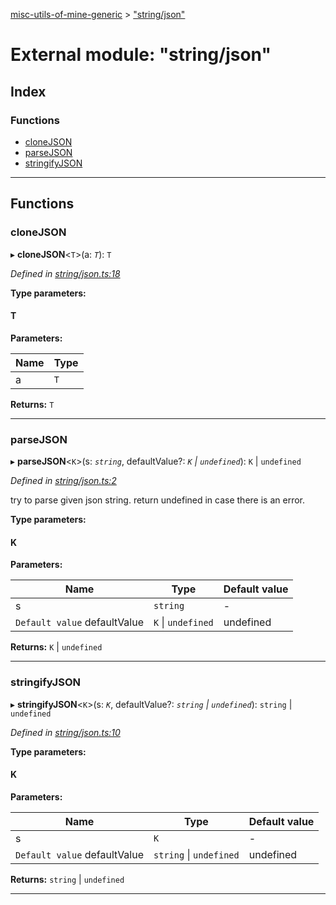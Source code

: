 [misc-utils-of-mine-generic](../README.md) > ["string/json"](../modules/_string_json_.md)

# External module: "string/json"

## Index

### Functions

* [cloneJSON](_string_json_.md#clonejson)
* [parseJSON](_string_json_.md#parsejson)
* [stringifyJSON](_string_json_.md#stringifyjson)

---

## Functions

<a id="clonejson"></a>

###  cloneJSON

▸ **cloneJSON**<`T`>(a: *`T`*): `T`

*Defined in [string/json.ts:18](https://github.com/cancerberoSgx/misc-utils-of-mine/blob/999a52b/misc-utils-of-mine-generic/src/string/json.ts#L18)*

**Type parameters:**

#### T 
**Parameters:**

| Name | Type |
| ------ | ------ |
| a | `T` |

**Returns:** `T`

___
<a id="parsejson"></a>

###  parseJSON

▸ **parseJSON**<`K`>(s: *`string`*, defaultValue?: *`K` \| `undefined`*): `K` \| `undefined`

*Defined in [string/json.ts:2](https://github.com/cancerberoSgx/misc-utils-of-mine/blob/999a52b/misc-utils-of-mine-generic/src/string/json.ts#L2)*

try to parse given json string. return undefined in case there is an error.

**Type parameters:**

#### K 
**Parameters:**

| Name | Type | Default value |
| ------ | ------ | ------ |
| s | `string` | - |
| `Default value` defaultValue | `K` \| `undefined` |  undefined |

**Returns:** `K` \| `undefined`

___
<a id="stringifyjson"></a>

###  stringifyJSON

▸ **stringifyJSON**<`K`>(s: *`K`*, defaultValue?: *`string` \| `undefined`*): `string` \| `undefined`

*Defined in [string/json.ts:10](https://github.com/cancerberoSgx/misc-utils-of-mine/blob/999a52b/misc-utils-of-mine-generic/src/string/json.ts#L10)*

**Type parameters:**

#### K 
**Parameters:**

| Name | Type | Default value |
| ------ | ------ | ------ |
| s | `K` | - |
| `Default value` defaultValue | `string` \| `undefined` |  undefined |

**Returns:** `string` \| `undefined`

___

